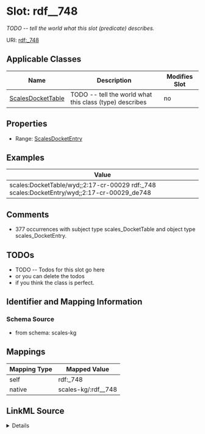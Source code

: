 

# Slot: rdf__748


_TODO -- tell the world what this slot (predicate) describes._





URI: [rdf:_748](http://www.w3.org/1999/02/22-rdf-syntax-ns#_748)



<!-- no inheritance hierarchy -->





## Applicable Classes

| Name | Description | Modifies Slot |
| --- | --- | --- |
| [ScalesDocketTable](../classes/ScalesDocketTable.md) | TODO -- tell the world what this class (type) describes |  no  |







## Properties

* Range: [ScalesDocketEntry](../classes/ScalesDocketEntry.md)






## Examples

| Value |
| --- |
| scales:DocketTable/wyd;;2:17-cr-00029 rdf:_748 scales:DocketEntry/wyd;;2:17-cr-00029_de748 |

## Comments

* 377 occurrences with subject type scales_DocketTable and object type scales_DocketEntry.

## TODOs

* TODO -- Todos for this slot go here
* or you can delete the todos
* if you think the class is perfect.

## Identifier and Mapping Information







### Schema Source


* from schema: scales-kg




## Mappings

| Mapping Type | Mapped Value |
| ---  | ---  |
| self | rdf:_748 |
| native | scales-kg/:rdf__748 |




## LinkML Source

<details>
```yaml
name: rdf__748
description: TODO -- tell the world what this slot (predicate) describes.
todos:
- TODO -- Todos for this slot go here
- or you can delete the todos
- if you think the class is perfect.
comments:
- 377 occurrences with subject type scales_DocketTable and object type scales_DocketEntry.
examples:
- value: scales:DocketTable/wyd;;2:17-cr-00029 rdf:_748 scales:DocketEntry/wyd;;2:17-cr-00029_de748
from_schema: scales-kg
rank: 1000
slot_uri: rdf:_748
alias: rdf__748
domain_of:
- scales_DocketTable
range: scales_DocketEntry

```
</details>